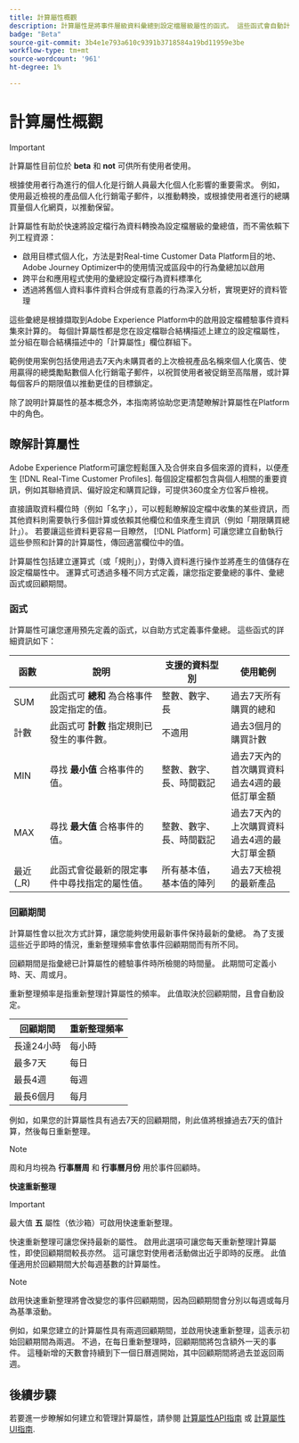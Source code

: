 ```yaml
---
title: 計算屬性概觀
description: 計算屬性是將事件層級資料彙總到設定檔層級屬性的函式。 這些函式會自動計算，以便用於區段、啟用和個人化。
badge: "Beta"
source-git-commit: 3b4e1e793a610c9391b3718584a19bd11959e3be
workflow-type: tm+mt
source-wordcount: '961'
ht-degree: 1%

---
```


# 計算屬性概觀

>[!IMPORTANT]
>
>計算屬性目前位於 **beta** 和 **not** 可供所有使用者使用。

根據使用者行為進行的個人化是行銷人員最大化個人化影響的重要需求。 例如，使用最近檢視的產品個人化行銷電子郵件，以推動轉換，或根據使用者進行的總購買量個人化網頁，以推動保留。

計算屬性有助於快速將設定檔行為資料轉換為設定檔層級的彙總值，而不需依賴下列工程資源：

- 啟用目標式個人化，方法是對Real-time Customer Data Platform目的地、Adobe Journey Optimizer中的使用情況或區段中的行為彙總加以啟用
- 跨平台和應用程式使用的彙總設定檔行為資料標準化
- 透過將舊個人資料事件資料合併成有意義的行為深入分析，實現更好的資料管理

這些彙總是根據擷取到Adobe Experience Platform中的啟用設定檔體驗事件資料集來計算的。 每個計算屬性都是您在設定檔聯合結構描述上建立的設定檔屬性，並分組在聯合結構描述中的「計算屬性」欄位群組下。

範例使用案例包括使用過去7天內未購買者的上次檢視產品名稱來個人化廣告、使用贏得的總獎勵點數個人化行銷電子郵件，以祝賀使用者被促銷至高階層，或計算每個客戶的期限值以推動更佳的目標鎖定。

除了說明計算屬性的基本概念外，本指南將協助您更清楚瞭解計算屬性在Platform中的角色。

## 瞭解計算屬性

Adobe Experience Platform可讓您輕鬆匯入及合併來自多個來源的資料，以便產生 [!DNL Real-Time Customer Profiles]. 每個設定檔都包含與個人相關的重要資訊，例如其聯絡資訊、偏好設定和購買記錄，可提供360度全方位客戶檢視。

直接讀取資料欄位時（例如「名字」），可以輕鬆瞭解設定檔中收集的某些資訊，而其他資料則需要執行多個計算或依賴其他欄位和值來產生資訊（例如「期限購買總計」）。 若要讓這些資料更容易一目瞭然， [!DNL Platform] 可讓您建立自動執行這些參照和計算的計算屬性，傳回適當欄位中的值。

計算屬性包括建立運算式（或「規則」），對傳入資料進行操作並將產生的值儲存在設定檔屬性中。 運算式可透過多種不同方式定義，讓您指定要彙總的事件、彙總函式或回顧期間。

### 函式

計算屬性可讓您運用預先定義的函式，以自助方式定義事件彙總。 這些函式的詳細資訊如下：

| 函數 | 說明 | 支援的資料型別 | 使用範例 |
| -------- | ----------- | -------------------- | ------------- |
| SUM | 此函式可 **總和** 為合格事件設定指定的值。 | 整數、數字、長 | 過去7天所有購買的總和 |
| 計數 | 此函式可 **計數** 指定規則已發生的事件數。 | 不適用 | 過去3個月的購買計數 |
| MIN | 尋找 **最小值** 合格事件的值。 | 整數、數字、長、時間戳記 | 過去7天內的首次購買資料<br/>過去4週的最低訂單金額 |
| MAX | 尋找 **最大值** 合格事件的值。 | 整數、數字、長、時間戳記 | 過去7天內的上次購買資料<br/>過去4週的最大訂單金額 |
| 最近(_R) | 此函式會從最新的限定事件中尋找指定的屬性值。 | 所有基本值，基本值的陣列 | 過去7天檢視的最新產品 |

### 回顧期間

計算屬性會以批次方式計算，讓您能夠使用最新事件保持最新的彙總。 為了支援這些近乎即時的情況，重新整理頻率會依事件回顧期間而有所不同。

回顧期間是指彙總已計算屬性的體驗事件時所檢閱的時間量。 此期間可定義小時、天、周或月。

重新整理頻率是指重新整理計算屬性的頻率。 此值取決於回顧期間，且會自動設定。

| 回顧期間 | 重新整理頻率 |
| --------------- | ----------------- |
| 長達24小時 | 每小時 |
| 最多7天 | 每日 |
| 最長4週 | 每週 |
| 最長6個月 | 每月 |

例如，如果您的計算屬性具有過去7天的回顧期間，則此值將根據過去7天的值計算，然後每日重新整理。

>[!NOTE]
>
>周和月均視為 **行事曆周** 和 **行事曆月份** 用於事件回顧時。

**快速重新整理**

>[!IMPORTANT]
>
>最大值 **五** 屬性（依沙箱）可啟用快速重新整理。

快速重新整理可讓您保持最新的屬性。 啟用此選項可讓您每天重新整理計算屬性，即使回顧期間較長亦然。 這可讓您對使用者活動做出近乎即時的反應。 此值僅適用於回顧期間大於每週基數的計算屬性。

>[!NOTE]
>
>啟用快速重新整理將會改變您的事件回顧期間，因為回顧期間會分別以每週或每月為基準滾動。
>
>例如，如果您建立的計算屬性具有兩週回顧期間，並啟用快速重新整理，這表示初始回顧期間為兩週。 不過，在每日重新整理時，回顧期間將包含額外一天的事件。 這種新增的天數會持續到下一個日曆週開始，其中回顧期間將過去並返回兩週。

## 後續步驟

若要進一步瞭解如何建立和管理計算屬性，請參閱 [計算屬性API指南](./api.md) 或 [計算屬性UI指南](./ui.md).
